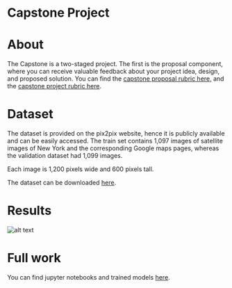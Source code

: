 # Capstone Project

# About

The Capstone is a two-staged project. The first is the proposal component, where you can receive valuable feedback about your project idea, design, and proposed solution. 
You can find the [capstone proposal rubric here,](https://review.udacity.com/#!/rubrics/410/view) and the [capstone project rubric here](https://review.udacity.com/#!/rubrics/108/view).



# Dataset

The dataset is provided on the pix2pix website, hence it is publicly available and can be easily accessed. The train set contains 1,097 images of satellite images of New York and the corresponding Google maps pages, whereas the validation dataset had 1,099 images.

Each image is 1,200 pixels wide and 600 pixels tall.

The dataset can be downloaded [here](http://efrosgans.eecs.berkeley.edu/pix2pix/datasets/maps.tar.gz).

# Results
![alt text](https://drive.google.com/uc?export=view&id=1GJ1xhgBuwrpPTDgYjyhcTdLmSzkQ9mWh)

# Full work
You can find jupyter notebooks and trained models [here](https://drive.google.com/drive/folders/1TnTvenQOsuDWk7zlCmppG3zHVON_Z-A1?usp=sharing).
